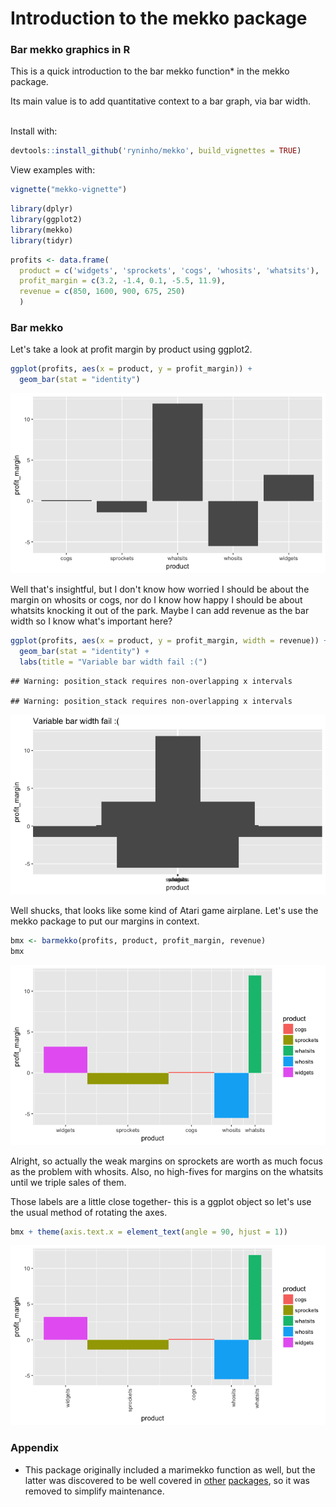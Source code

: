 Introduction to the mekko package
================

### Bar mekko graphics in R

This is a quick introduction to the bar mekko function\* in the mekko package.

Its main value is to add quantitative context to a bar graph, via bar width.

<br> Install with:

``` r
devtools::install_github('ryninho/mekko', build_vignettes = TRUE)
```

View examples with:

``` r
vignette("mekko-vignette")
```

``` r
library(dplyr)
library(ggplot2)
library(mekko)
library(tidyr)
```

``` r
profits <- data.frame(
  product = c('widgets', 'sprockets', 'cogs', 'whosits', 'whatsits'),
  profit_margin = c(3.2, -1.4, 0.1, -5.5, 11.9),
  revenue = c(850, 1600, 900, 675, 250)
  )
```

### Bar mekko

Let's take a look at profit margin by product using ggplot2.

``` r
ggplot(profits, aes(x = product, y = profit_margin)) + 
  geom_bar(stat = "identity")
```

![](vignettes/mekko-vignette_files/figure-markdown_github-ascii_identifiers/current-state-bad-example-bar-mekko-1.png)

Well that's insightful, but I don't know how worried I should be about the margin on whosits or cogs, nor do I know how happy I should be about whatsits knocking it out of the park. Maybe I can add revenue as the bar width so I know what's important here?

``` r
ggplot(profits, aes(x = product, y = profit_margin, width = revenue)) + 
  geom_bar(stat = "identity") + 
  labs(title = "Variable bar width fail :(")
```

    ## Warning: position_stack requires non-overlapping x intervals

    ## Warning: position_stack requires non-overlapping x intervals

![](vignettes/mekko-vignette_files/figure-markdown_github-ascii_identifiers/ggplot-bar-width-fail-1.png)

Well shucks, that looks like some kind of Atari game airplane. Let's use the mekko package to put our margins in context.

``` r
bmx <- barmekko(profits, product, profit_margin, revenue)
bmx
```

![](vignettes/mekko-vignette_files/figure-markdown_github-ascii_identifiers/bar-mekko-example-1.png)

Alright, so actually the weak margins on sprockets are worth as much focus as the problem with whosits. Also, no high-fives for margins on the whatsits until we triple sales of them.

Those labels are a little close together- this is a ggplot object so let's use the usual method of rotating the axes.

``` r
bmx + theme(axis.text.x = element_text(angle = 90, hjust = 1))
```

![](vignettes/mekko-vignette_files/figure-markdown_github-ascii_identifiers/bar-mekko-extension-1.png)

### Appendix

-   This package originally included a marimekko function as well, but the latter was discovered to be well covered in [other](https://cran.r-project.org/web/packages/ggmosaic/vignettes/ggmosaic.html) [packages](https://www.semanticscholar.org/paper/Product-Plots-Wickham-Hofmann/0598a59354cb96161d68dab91fb0de21fb8671fd/figure/6), so it was removed to simplify maintenance.
